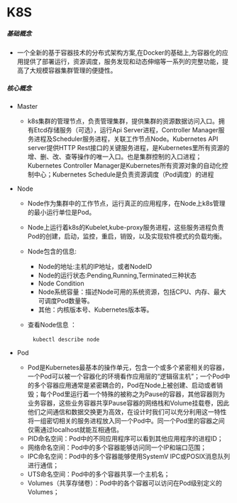 # K8S

##### 基础概念

+ 一个全新的基于容器技术的分布式架构方案,在Docker的基础上,为容器化的应用提供了部署运行，资源调度，服务发现和动态伸缩等一系列的完整功能，提高了大规模容器集群管理的便捷性。

##### 核心概念

+ Master

  + k8s集群的管理节点，负责管理集群，提供集群的资源数据访问入口。拥有Etcd存储服务（可选），运行Api Server进程，Controller Manager服务进程及Scheduler服务进程，关联工作节点Node。Kubernetes API server提供HTTP Rest接口的关键服务进程，是Kubernetes里所有资源的增、删、改、查等操作的唯一入口。也是集群控制的入口进程；Kubernetes Controller Manager是Kubernetes所有资源对象的自动化控制中心；Kubernetes Schedule是负责资源调度（Pod调度）的进程

+ Node

  + Node作为集群中的工作节点，运行真正的应用程序，在Node上k8s管理的最小运行单位是Pod。

  + Node上运行着k8s的Kubelet,kube-proxy服务进程，这些服务进程负责Pod的创建，启动，监控，重启，销毁，以及实现软件模式的负载均衡。

  + Node包含的信息:

    + Node的地址:主机的IP地址，或者NodeID
    + Node的运行状态:Pending,Running,Terminated三种状态
    + Node Condition
    + Node系统容量：描述Node可用的系统资源，包括CPU、内存、最大可调度Pod数量等。
    + 其他：内核版本号、Kubernetes版本等。

  + 查看Node信息 ：

    ​                                         ``` kubectl describe node```

+ Pod

  + Pod是Kubernetes最基本的操作单元，包含一个或多个紧密相关的容器，一个Pod可以被一个容器化的环境看作应用层的“逻辑宿主机”；一个Pod中的多个容器应用通常是紧密耦合的，Pod在Node上被创建、启动或者销毁；每个Pod里运行着一个特殊的被称之为Pause的容器，其他容器则为业务容器，这些业务容器共享Pause容器的网络栈和Volume挂载卷，因此他们之间通信和数据交换更为高效，在设计时我们可以充分利用这一特性将一组密切相关的服务进程放入同一个Pod中。同一个Pod里的容器之间仅需通过localhost就能互相通信。
  + PID命名空间：Pod中的不同应用程序可以看到其他应用程序的进程ID；
  + 网络命名空间：Pod中的多个容器能够访问同一个IP和端口范围；
  + IPC命名空间：Pod中的多个容器能够使用SystemV IPC或POSIX消息队列进行通信；
  + UTS命名空间：Pod中的多个容器共享一个主机名；
  + Volumes（共享存储卷）：Pod中的各个容器可以访问在Pod级别定义的Volumes；

 